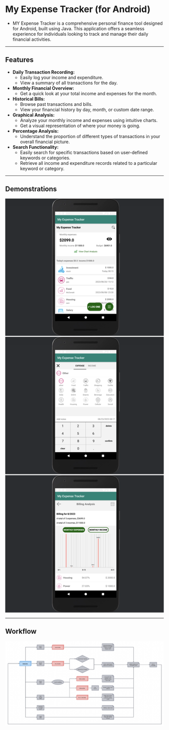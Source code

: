 # My Expense Tracker (for Android)
* MY Expense Tracker is a comprehensive personal finance tool designed for Android, built using Java. This application offers a seamless experience for individuals looking to track and manage their daily financial activities.

- - -
## Features
* **Daily Transaction Recording:**
  * Easily log your income and expenditure.
  * View a summary of all transactions for the day.
* **Monthly Financial Overview:**
  * Get a quick look at your total income and expenses for the month.
* **Historical Bills:**
  * Browse past transactions and bills.
  * View your financial history by day, month, or custom date range.
* **Graphical Analysis:**
  * Analyze your monthly income and expenses using intuitive charts.
  * Get a visual representation of where your money is going.
* **Percentage Analysis:**
  * Understand the proportion of different types of transactions in your overall financial picture.
* **Search Functionality:**
  * Easily search for specific transactions based on user-defined keywords or categories.
  * Retrieve all income and expenditure records related to a particular keyword or category.

- - -
## Demonstrations
![](docs/images/demo1.png)![](docs/images/demo2.png)![](docs/images/demo3.png)

- - -
## Workflow
![](docs/images/workflow.png)